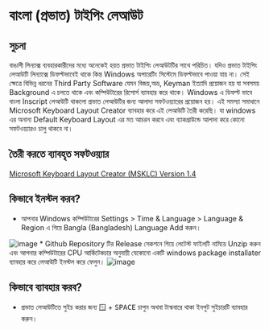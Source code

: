 # বাংলা (প্রভাত) টাইপিং লেআউট

## সুচনা

বাঙালী লিন্যাক্স ব্যবহারকারীদের মধ্যে অনেকেই হয়ত প্রভাত টাইপিং লেআউটটির সাথে পরিচিত। যদিও প্রভাত টাইপিং লেআউটি লিন্যাক্সে ডিফল্টভাবেই থাকে কিন্ত Windows অপারেটিং সিস্টেমে ডিফল্টভাবে পাওয়া যায় না। সেই ক্ষেত্রে বিভিন্ন ধরনের Third Party Software যেমন বিজয়,অভ্র, Keyman ইত্যাদি প্রয়োজন হয় যা সবসময় Background এ চলতে থাকে এবং কম্পিউটারের রিসোর্স ব্যাবহার করে থাকে। Windows এ ডিফল্ট ভাবে বাংলা Inscript লেআউটি থাকলো প্রভাত লেআউটির জন্য আলাদা সফটওয়্যারের প্রয়োজন হয়। এই সমস্যা সমাধানে Microsoft Keyboard Layout Creator ব্যাবহার করে এই লেআউটি তৈরী করেছি। যা windows এর অনান্য Default Keyboard Layout এর মত আচরন করবে এবং ব্যাকগ্রাউন্ডে আলাদা করে কোনো সফটওয়্যারও চালু থাকবে না।

## তৈরী করতে ব্যাবহৃত সফটওয়্যার

[Microsoft Keyboard Layout Creator (MSKLC) Version 1.4](https://www.microsoft.com/en-us/download/details.aspx?id=102134)

## কিভাবে ইনস্টল করব?

* আপনার Windows কম্পিউটারের Settings > Time & Language > Language & Region এ গিয়ে Bangla (Bangladesh) Language Add করুন।
<img src="https://i.ibb.co/J5CjZKz/image.png" alt="image" border="0">
* Github Repository টির Release সেকশনে গিয়ে লেটেস্ট ফাইলটি নামিয়ে Unzip করুন এবং আপনার কম্পিউটারের CPU আর্কিটেকচার অনুযায়ী যেকোনো একটি windows package installater ব্যাবহার করে লেআউটি ইনস্টল করে ফেলুন।
<img src="https://i.ibb.co/yQWrZg7/image.png" alt="image" border="0">

## কিভাবে ব্যাবহার করব?

* প্রভাত লেআউটিতে সুইচ করার জন্য <kbd>🪟</kbd> + <kbd>SPACE</kbd> চাপুন অথবা টাস্কবারে থাকা ইনপুট সুইচারটি ব্যাবহার করুন।

